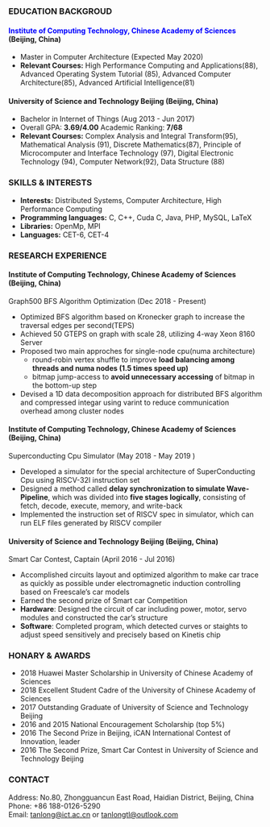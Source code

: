 ### EDUCATION BACKGROUD
#### <font color=Blue>Institute of Computing Technology, Chinese Academy of Sciences</font> (Beijing, China)
* Master in Computer Architecture              (Expected May 2020)
* **Relevant Courses:** High Performance Computing and Applications(88), Advanced Operating System Tutorial (85), Advanced Computer
Architecture(85), Advanced Artificial Intelligence(81)

#### **University of Science and Technology Beijing**            (Beijing, China) 
* Bachelor in Internet of Things                     (Aug 2013 - Jun 2017)
* Overall GPA: **3.69/4.00**      Academic Ranking: **7/68**
* **Relevant Courses:** Complex Analysis and Integral Transform(95), Mathematical Analysis (91), Discrete Mathematics(87), Principle of
Microcomputer and Interface Technology (97), Digital Electronic Technology (94), Computer Network(92), Data Structure (88)

### SKILLS & INTERESTS
* **Interests:** Distributed Systems, Computer Architecture, High Performance Computing
* **Programming languages:** C, C++, Cuda C, Java, PHP, MySQL, LaTeX
* **Libraries:** OpenMp, MPI
* **Languages:** CET-6, CET-4

### RESEARCH EXPERIENCE
#### Institute of Computing Technology, Chinese Academy of Sciences (Beijing, China)
Graph500 BFS Algorithm Optimization (Dec 2018 - Present)
* Optimized BFS algorithm based on Kronecker graph to increase the traversal edges per second(TEPS)
* Achieved 50 GTEPS on graph with scale 28, utilizing 4-way Xeon 8160 Server
* Proposed two main approches for single-node cpu(numa architecture)
  * round-robin vertex shuffle to improve **load balancing among threads and numa nodes (1.5 times speed up)**
  * bitmap jump-access to **avoid unnecessary accessing** of bitmap in the bottom-up step
* Devised a 1D data decomposition approach for distributed BFS algorithm and compressed integar using varint to reduce
communication overhead among cluster nodes

#### Institute of Computing Technology, Chinese Academy of Sciences (Beijing, China)
Superconducting Cpu Simulator (May 2018 - May 2019  )
* Developed a simulator for the special architecture of SuperConducting Cpu using RISCV-32I instruction set
* Designed a method called **delay synchronization to simulate Wave-Pipeline**, which was divided into **five stages
logically**, consisting of fetch, decode, execute, memory, and write-back
* Implemented the instruction set of RISCV spec in simulator, which can run ELF files generated by RISCV compiler

#### University of Science and Technology Beijing (Beijing, China)
Smart Car Contest, Captain (April 2016 - Jul 2016)
* Accomplished circuits layout and optimized algorithm to make car trace as quickly as possible under electromagnetic
induction controlling based on Freescale’s car models
* Earned the second prize of Smart car Competition
* **Hardware**: Designed the circuit of car including power, motor, servo modules and constructed the car’s structure
* **Software**: Completed program, which detected curves or staights to adjust speed sensitively and precisely based on
Kinetis chip

### HONARY & AWARDS
* 2018 Huawei Master Scholarship in University of Chinese Academy of Sciences
* 2018 Excellent Student Cadre of the University of Chinese Academy of Sciences
* 2017 Outstanding Graduate of University of Science and Technology Beijing
* 2016 and 2015 National Encouragement Scholarship (top 5%)
* 2016 The Second Prize in Beijing, iCAN International Contest of Innovation, leader
* 2016 The Second Prize, Smart Car Contest in University of Science and Technology Beijing

### CONTACT
Address: No.80, Zhongguancun East Road, Haidian District, Beijing, China  
Phone: +86 188-0126-5290    
Email: tanlong@ict.ac.cn or tanlongtl@outlook.com

